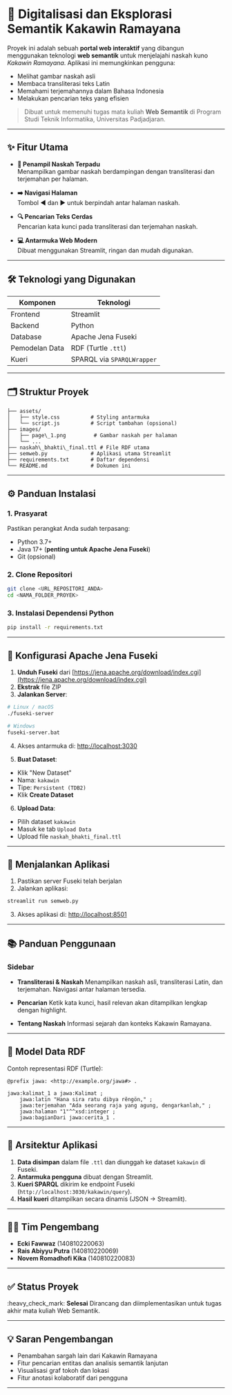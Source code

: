 # 🌸 Digitalisasi dan Eksplorasi Semantik Kakawin Ramayana

Proyek ini adalah sebuah **portal web interaktif** yang dibangun menggunakan teknologi **web semantik** untuk menjelajahi naskah kuno *Kakawin Ramayana*. Aplikasi ini memungkinkan pengguna:

- Melihat gambar naskah asli
- Membaca transliterasi teks Latin
- Memahami terjemahannya dalam Bahasa Indonesia
- Melakukan pencarian teks yang efisien

> Dibuat untuk memenuhi tugas mata kuliah **Web Semantik** di Program Studi Teknik Informatika, Universitas Padjadjaran.

---

## ✨ Fitur Utama

- **📖 Penampil Naskah Terpadu**  
  Menampilkan gambar naskah berdampingan dengan transliterasi dan terjemahan per halaman.
  
- **➡️ Navigasi Halaman**  
  Tombol ◀ dan ▶ untuk berpindah antar halaman naskah.

- **🔍 Pencarian Teks Cerdas**  
  Pencarian kata kunci pada transliterasi dan terjemahan naskah.

- **💻 Antarmuka Web Modern**  
  Dibuat menggunakan Streamlit, ringan dan mudah digunakan.

---

## 🛠️ Teknologi yang Digunakan

| Komponen        | Teknologi                       |
|-------------    |---------------------------------|
| Frontend        | Streamlit                       |
| Backend         | Python                          |
| Database        | Apache Jena Fuseki              |
| Pemodelan Data  | RDF (Turtle `.ttl`)             |
| Kueri           | SPARQL via `SPARQLWrapper`      |

---

## 🗂️ Struktur Proyek

````
├── assets/
│   ├── style.css          # Styling antarmuka
│   └── script.js          # Script tambahan (opsional)
├── images/
│   ├── page\_1.png         # Gambar naskah per halaman
│   └── ...
├── naskah\_bhakti\_final.ttl # File RDF utama
├── semweb.py              # Aplikasi utama Streamlit
├── requirements.txt       # Daftar dependensi
└── README.md              # Dokumen ini

````

---

## ⚙️ Panduan Instalasi

### 1. Prasyarat

Pastikan perangkat Anda sudah terpasang:

- Python 3.7+
- Java 17+ (**penting untuk Apache Jena Fuseki**)
- Git (opsional)

### 2. Clone Repositori

```bash
git clone <URL_REPOSITORI_ANDA>
cd <NAMA_FOLDER_PROYEK>
````

### 3. Instalasi Dependensi Python

```bash
pip install -r requirements.txt
```

---

## 🔧 Konfigurasi Apache Jena Fuseki

1. **Unduh Fuseki** dari [https://jena.apache.org/download/index.cgi](https://jena.apache.org/download/index.cgi)
2. **Ekstrak** file ZIP
3. **Jalankan Server**:

```bash
# Linux / macOS
./fuseki-server

# Windows
fuseki-server.bat
```

4. Akses antarmuka di: [http://localhost:3030](http://localhost:3030)

5. **Buat Dataset**:

* Klik "New Dataset"
* Nama: `kakawin`
* Tipe: `Persistent (TDB2)`
* Klik **Create Dataset**

6. **Upload Data**:

* Pilih dataset `kakawin`
* Masuk ke tab `Upload Data`
* Upload file `naskah_bhakti_final.ttl`

---

## 🚀 Menjalankan Aplikasi

1. Pastikan server Fuseki telah berjalan
2. Jalankan aplikasi:

```bash
streamlit run semweb.py
```

3. Akses aplikasi di: [http://localhost:8501](http://localhost:8501)

---

## 📚 Panduan Penggunaan

### Sidebar

* **Transliterasi & Naskah**
  Menampilkan naskah asli, transliterasi Latin, dan terjemahan. Navigasi antar halaman tersedia.

* **Pencarian**
  Ketik kata kunci, hasil relevan akan ditampilkan lengkap dengan highlight.

* **Tentang Naskah**
  Informasi sejarah dan konteks Kakawin Ramayana.

---

## 🧠 Model Data RDF

Contoh representasi RDF (Turtle):

```turtle
@prefix jawa: <http://example.org/jawa#> .

jawa:kalimat_1 a jawa:Kalimat ;
    jawa:latin "Hana sira ratu dibya rĕngön," ;
    jawa:terjemahan "Ada seorang raja yang agung, dengarkanlah," ;
    jawa:halaman "1"^^xsd:integer ;
    jawa:bagianDari jawa:cerita_1 .
```

---

## 📌 Arsitektur Aplikasi

1. **Data disimpan** dalam file `.ttl` dan diunggah ke dataset `kakawin` di Fuseki.
2. **Antarmuka pengguna** dibuat dengan Streamlit.
3. **Kueri SPARQL** dikirim ke endpoint Fuseki (`http://localhost:3030/kakawin/query`).
4. **Hasil kueri** ditampilkan secara dinamis (JSON → Streamlit).

---

## 🧑‍💻 Tim Pengembang

* **Ecki Fawwaz** (140810220063)
* **Rais Abiyyu Putra** (140810220069)
* **Novem Romadhofi Kika** (140810220083)

---

## ✅ Status Proyek

\:heavy\_check\_mark: **Selesai**
Dirancang dan diimplementasikan untuk tugas akhir mata kuliah Web Semantik.

---

## 💡 Saran Pengembangan

* Penambahan sargah lain dari Kakawin Ramayana
* Fitur pencarian entitas dan analisis semantik lanjutan
* Visualisasi graf tokoh dan lokasi
* Fitur anotasi kolaboratif dari pengguna

---


